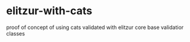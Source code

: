 # elitzur-with-cats
proof of concept of using cats validated with elitzur core base validatior classes
